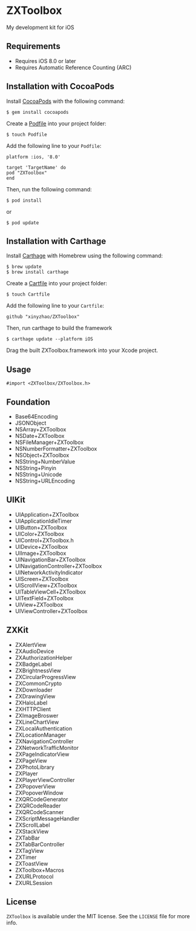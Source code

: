 # ZXToolbox
My development kit for iOS

## Requirements

* Requires iOS 8.0 or later
* Requires Automatic Reference Counting (ARC)

## Installation with CocoaPods

Install [CocoaPods](http://cocoapods.org/) with the following command:

```
$ gem install cocoapods
```

Create a [Podfile](http://guides.cocoapods.org/using/the-podfile.html) into your project folder:

```
$ touch Podfile
```

Add the following line to your `Podfile`:

```
platform :ios, '8.0'

target 'TargetName' do
pod "ZXToolbox"
end
```

Then, run the following command:

```
$ pod install
```

or

```
$ pod update
```

## Installation with Carthage

Install [Carthage](https://github.com/Carthage/Carthage) with Homebrew using the following command:

```
$ brew update
$ brew install carthage
```

Create a [Cartfile](https://github.com/Carthage/Carthage/blob/master/Documentation/Artifacts.md#cartfile) into your project folder:

```
$ touch Cartfile
```

Add the following line to your `Cartfile`:

```
github "xinyzhao/ZXToolbox"
```

Then, run carthage to build the framework

```
$ carthage update --platform iOS
```

Drag the built ZXToolbox.framework into your Xcode project.

## Usage

```
#import <ZXToolbox/ZXToolbox.h>
```

## Foundation

* Base64Encoding
* JSONObject
* NSArray+ZXToolbox
* NSDate+ZXToolbox
* NSFileManager+ZXToolbox
* NSNumberFormatter+ZXToolbox
* NSObject+ZXToolbox
* NSString+NumberValue
* NSString+Pinyin
* NSString+Unicode
* NSString+URLEncoding

## UIKit

* UIApplication+ZXToolbox
* UIApplicationIdleTimer
* UIButton+ZXToolbox
* UIColor+ZXToolbox
* UIControl+ZXToolbox.h
* UIDevice+ZXToolbox
* UIImage+ZXToolbox
* UINavigationBar+ZXToolbox
* UINavigationController+ZXToolbox
* UINetworkActivityIndicator
* UIScreen+ZXToolbox
* UIScrollView+ZXToolbox
* UITableViewCell+ZXToolbox
* UITextField+ZXToolbox
* UIView+ZXToolbox
* UIViewController+ZXToolbox

## ZXKit

* ZXAlertView
* ZXAudioDevice
* ZXAuthorizationHelper
* ZXBadgeLabel
* ZXBrightnessView
* ZXCircularProgressView
* ZXCommonCrypto
* ZXDownloader
* ZXDrawingView
* ZXHaloLabel
* ZXHTTPClient
* ZXImageBroswer
* ZXLineChartView
* ZXLocalAuthentication
* ZXLocationManager
* ZXNavigationController
* ZXNetworkTrafficMonitor
* ZXPageIndicatorView
* ZXPageView
* ZXPhotoLibrary
* ZXPlayer
* ZXPlayerViewController
* ZXPopoverView
* ZXPopoverWindow
* ZXQRCodeGenerator
* ZXQRCodeReader
* ZXQRCodeScanner
* ZXScriptMessageHandler
* ZXScrollLabel
* ZXStackView
* ZXTabBar
* ZXTabBarController
* ZXTagView
* ZXTimer
* ZXToastView
* ZXToolbox+Macros
* ZXURLProtocol
* ZXURLSession

## License

`ZXToolbox` is available under the MIT license. See the `LICENSE` file for more info.
